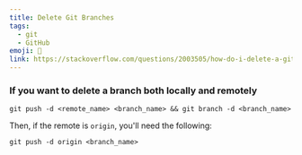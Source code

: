 ```yaml
---
title: Delete Git Branches
tags:
  - git
  - GitHub
emoji: 🌳
link: https://stackoverflow.com/questions/2003505/how-do-i-delete-a-git-branch-locally-and-remotely
---
```


### If you want to delete a branch both locally and remotely

```shell
git push -d <remote_name> <branch_name> && git branch -d <branch_name>
```

Then, if the remote is `origin`, you'll need the following:

```shell
git push -d origin <branch_name>
```
